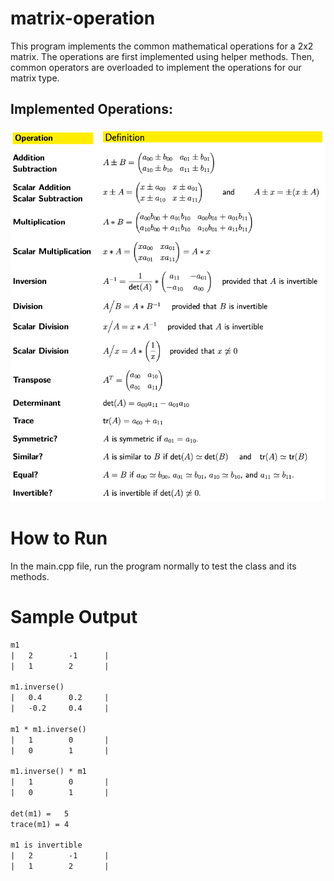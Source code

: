 # matrix-operation
This program implements the common mathematical operations for a 2x2 matrix. The operations
are first implemented using helper methods. Then, common operators are overloaded to implement the
operations for our matrix type.

## Implemented Operations:
![operations](./matrix-operations.png)

# How to Run
In the main.cpp file, run the program normally to test the class and its methods.

# Sample Output
```txt
m1
|   2        -1      |
|   1        2       |

m1.inverse()
|   0.4      0.2     |
|   -0.2     0.4     |

m1 * m1.inverse()
|   1        0       |
|   0        1       |

m1.inverse() * m1
|   1        0       |
|   0        1       |

det(m1) =   5
trace(m1) = 4

m1 is invertible
|   2        -1      |
|   1        2       |

```

